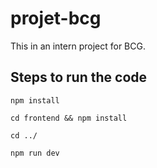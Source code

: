# projet-bcg

This in an intern project for BCG.

## Steps to run the code

`npm install`

`cd frontend && npm install`

`cd ../`

`npm run dev`
